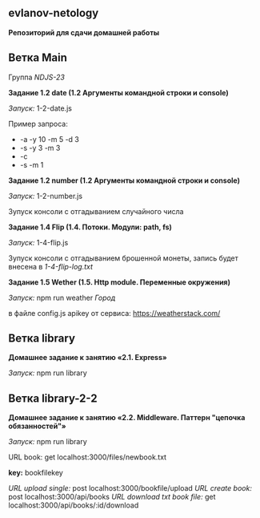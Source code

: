 ## evlanov-netology

**Репозиторий для сдачи домашней работы**

**Ветка Main**
---

Группа *NDJS-23*

**Задание 1.2 date (1.2 Аргументы командной строки и console)**

*Запуск:* 1-2-date.js

Пример запроса: 
 - -a -y 10 -m 5 -d 3
 - -s -y 3 -m 3
 - -c
 - -s -m 1

**Задание 1.2 number (1.2 Аргументы командной строки и console)**

*Запуск:* 1-2-number.js

Зупуск консоли с отгадыванием случайного числа

**Задание 1.4 Flip (1.4. Потоки. Модули: path, fs)**

*Запуск:* 1-4-flip.js

Зупуск консоли с отгадыванием брошенной монеты, запись будет внесена в *1-4-flip-log.txt*

**Задание 1.5 Wether (1.5. Http module. Переменные окружения)**

*Запуск:* npm run weather *Город*

в файле config.js apikey от сервиса: https://weatherstack.com/


**Ветка library**
---

**Домашнее задание к занятию «2.1. Express»**

*Запуск:* npm run library


**Ветка library-2-2**
---

**Домашнее задание к занятию «2.2. Middleware. Паттерн "цепочка обязанностей"»**

*Запуск:* npm run library

URL book: get localhost:3000/files/newbook.txt

**key:** bookfilekey

*URL upload single:* post localhost:3000/bookfile/upload
*URL create book:* post localhost:3000/api/books
*URL download txt book file:* get localhost:3000/api/books/:id/download